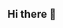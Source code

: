 ## Hi there 👋

<!--
**maissouss/maissouss** is a ✨ _special_ ✨ repository because its `README.md` (this file) appears on your GitHub profile.

Here are some ideas to get you started:

- 🔭 I’m currently working on my self
- 🌱 I’m currently learning happiness
- 👯 I’m looking to collaborate on marriage
- 🤔 I’m looking for help with finding love
- 💬 Ask me about my mental health
- 📫 How to reach me: pray
- 😄 Pronouns: qt
- ⚡ Fun fact: The earth actually rests on the shell of a very big turtle
-->
